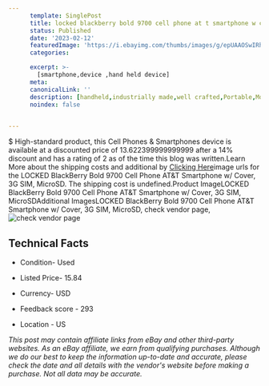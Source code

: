 ```yaml
---
      template: SinglePost
      title: locked blackberry bold 9700 cell phone at t smartphone w cover 3g sim microsd
      status: Published
      date: '2023-02-12'
      featuredImage: 'https://i.ebayimg.com/thumbs/images/g/epUAAOSwIRhiIRjK/s-l225.jpg'
      categories: 

      excerpt: >-
        [smartphone,device ,hand held device]
      meta:
      canonicalLink: ''
      description: [handheld,industrially made,well crafted,Portable,Mobile,Compact,Convenient,Lightweight,Maneuverable,Man-portable,Miniature,Carriable,Hand-held,Light,Holdable,Transportable,Mobile device,Pocket-sized,On-the-go,Wireless,Cordless,Compact size,Convenient size, smartphone,device ,hand held device]
      noindex: false

        
---
```

$
    High-standard product, this Cell Phones & Smartphones device is available at a discounted price of 13.622399999999999 after a 14% discount and has a rating of 2 as of the time this blog was written.Learn More about the shipping costs and additional by [Clicking Here](https://www.ebay.com/itm/334734847251?hash=item4defc06d13%3Ag%3AepUAAOSwIRhiIRjK&mkevt=1&mkcid=1&mkrid=711-53200-19255-0&campid=%253CePNCampaignId%253E&customid=%253CreferenceId%253E&toolid=10049)image urls for the LOCKED BlackBerry Bold 9700 Cell Phone AT&T Smartphone w/ Cover, 3G SIM, MicroSD. The shipping cost is undefined.Product ImageLOCKED BlackBerry Bold 9700 Cell Phone AT&T Smartphone w/ Cover, 3G SIM, MicroSDAdditional ImagesLOCKED BlackBerry Bold 9700 Cell Phone AT&T Smartphone w/ Cover, 3G SIM, MicroSD, check vendor page, ![check vendor page](https://origin-galleryplus.ebayimg.com/ws/web/334734847251_2_0_1/225x225.jpg,https://origin-galleryplus.ebayimg.com/ws/web/334734847251_3_0_1/225x225.jpg,https://origin-galleryplus.ebayimg.com/ws/web/334734847251_4_0_1/225x225.jpg,https://origin-galleryplus.ebayimg.com/ws/web/334734847251_5_0_1/225x225.jpg,https://origin-galleryplus.ebayimg.com/ws/web/334734847251_6_0_1/225x225.jpg,https://origin-galleryplus.ebayimg.com/ws/web/334734847251_7_0_1/225x225.jpg,https://origin-galleryplus.ebayimg.com/ws/web/334734847251_8_0_1/225x225.jpg,https://origin-galleryplus.ebayimg.com/ws/web/334734847251_9_0_1/225x225.jpg,https://origin-galleryplus.ebayimg.com/ws/web/334734847251_10_0_1/225x225.jpg,https://origin-galleryplus.ebayimg.com/ws/web/334734847251_11_0_1/225x225.jpg,https://origin-galleryplus.ebayimg.com/ws/web/334734847251_12_0_1/225x225.jpg)
    
    

 ## Technical Facts 



     
      

 - Condition- Used 


      

 - Listed Price- 15.84 


      

 - Currency- USD 


      

 - Feedback score - 293 


      

 - Location - US 


      
      

 *_This post may contain affiliate links from eBay and other third-party websites. As an eBay affiliate, we earn from qualifying purchases. Although we do our best to keep the information up-to-date and accurate, please check the date and all details with the vendor's website before making a purchase. Not all data may be accurate._*



    
    
    
    
    